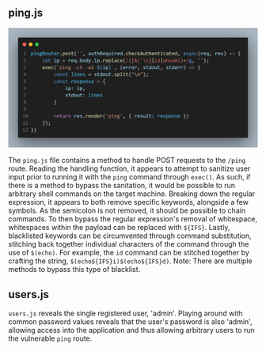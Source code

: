 ## ping.js

![](images/1.png)

The `ping.js` file contains a method to handle POST requests to the `/ping` route. Reading the handling function, it appears to attempt to sanitize user input prior to running it with the `ping` command through `exec()`. As such, if there is a method to bypass the sanitation, it would be possible to run arbitrary shell commands on the target machine.
Breaking down the regular expression, it appears to both remove specific keywords, alongside a few symbols. As the semicolon is not removed, it should be possible to chain commands. To then bypass the regular expression's removal of whitespace, whitespaces within the payload can be replaced with `${IFS}`. Lastly, blacklisted keywords can be circumvented through command substitution, stitching back together individual characters of the command through the use of `$(echo)`. For example, the `id` command can be stitched together by crafting the string, `$(echo${IFS}i)$(echo${IFS}d)`.
Note: There are multiple methods to bypass this type of blacklist.
## users.js
`users.js` reveals the single registered user, 'admin'. Playing around with common password values reveals that the user's password is also 'admin', allowing access into the application and thus allowing arbitrary users to run the vulnerable `ping` route.
